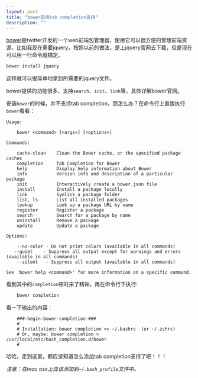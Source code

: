 ```yaml
---
layout: post
title: "bower启用tab completion支持"
description: ""
---
```


[bower](http://bower.io/)是twitter开发的一个web前端包管理器，使用它可以很方便的管理前端资源，比如我现在需要jquery，按照以前的做法，是上jquery官网去下载，但是现在可以用一行命令就搞定。

```bash
bower install jquery
```

这样就可以很简单地拿到所需要的jquery文件。

bower提供的功能很多，支持`search`、`init`、`link`等，具体详解bower官网。

安装`bower`的时候，并不支持tab
completion，那怎么办？在命令行上直接执行`bower`看看：

```text
Usage:

    bower <command> [<args>] [<options>]

Commands:

    cache-clean    Clean the Bower cache, or the specified package caches
    completion     Tab Completion for Bower
    help           Display help information about Bower
    info           Version info and description of a particular package
    init           Interactively create a bower.json file
    install        Install a package locally
    link           Symlink a package folder
    list, ls       List all installed packages
    lookup         Look up a package URL by name
    register       Register a package
    search         Search for a package by name
    uninstall      Remove a package
    update         Update a package

Options:

    --no-color - Do not print colors (available in all commands)
   --quiet    - Suppress all output except for warnings and errors (available in all commands)
    --silent   - Suppress all output (available in all commands)

See 'bower help <command>' for more information on a specific command.
```

看到其中的`completion`顿时来了精神，再在命令行下执行:

```bash
    bower completion
```

看一下输出的内容：

```text
    ###-begin-bower-completion-###
    #
    # Installation: bower completion >> ~/.bashrc  (or ~/.zshrc)
    # Or, maybe: bower completion > /usr/local/etc/bash_completion.d/bower
    #
```

哈哈，走到这里，都应该知道怎么添加tab completion支持了吧！！！

_注意：在mac osx上应该添加到`~/.bash_profile`文件中。_
